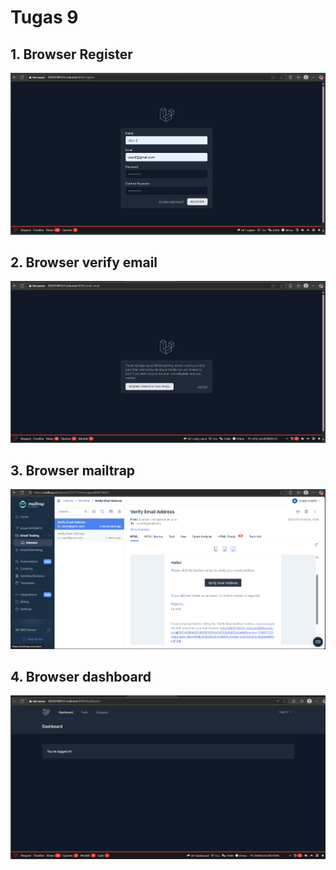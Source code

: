 # Tugas 9

## 1. Browser Register
![alt text](screenshot/Tugas10/register.png)

## 2. Browser verify email
![alt text](screenshot/Tugas10/verify.png)

## 3. Browser mailtrap
![alt text](screenshot/Tugas10/mailtrap.png)

## 4. Browser dashboard
![alt text](screenshot/Tugas10/dashboard.png)